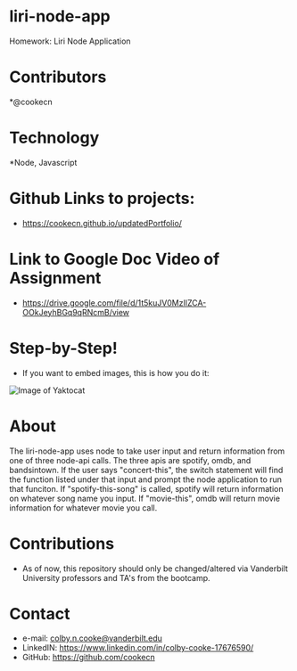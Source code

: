 # liri-node-app
Homework: Liri Node Application

# Contributors
*@cookecn

# Technology
*Node, Javascript

# Github Links to projects:

* https://cookecn.github.io/updatedPortfolio/

# Link to Google Doc Video of Assignment

* https://drive.google.com/file/d/1t5kuJV0MzIlZCA-OOkJeyhBGq9qRNcmB/view

# Step-by-Step!

* If you want to embed images, this is how you do it:

![Image of Yaktocat](https://octodex.github.com/images/yaktocat.png)



# About
The liri-node-app uses node to take user input and return information from one of three node-api calls. The three apis are spotify, omdb, and bandsintown. If the user says "concert-this", the switch statement will find the function listed under that input and prompt the node application to run that funciton. If "spotify-this-song" is called, spotify will return information on whatever song name you input. If "movie-this", omdb will return movie information for whatever movie you call. 

# Contributions
* As of now, this repository should only be changed/altered via Vanderbilt University professors and TA's from the bootcamp.

# Contact
* e-mail: colby.n.cooke@vanderbilt.edu
* LinkedIN: https://www.linkedin.com/in/colby-cooke-17676590/
* GitHub: https://github.com/cookecn

